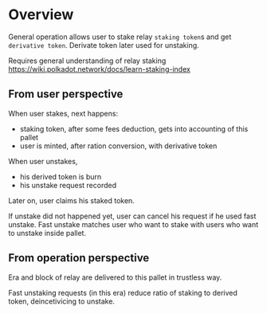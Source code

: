 # Overview

General operation allows user to stake relay `staking token`s and get `derivative token`.
Derivate token later used for unstaking. 

Requires general understanding of relay staking https://wiki.polkadot.network/docs/learn-staking-index

## From user perspective

When user stakes, next happens:
- staking token, after some fees deduction, gets into accounting of this pallet
- user is minted, after ration conversion, with derivative token


When user unstakes,
- his derived token is burn
- his unstake request recorded


Later on, user claims his staked token.

If unstake did not happened yet, user can cancel his request if he used fast unstake.
Fast unstake matches user who want to stake with users who want to unstake inside pallet.

## From operation perspective

Era and block of relay are delivered to this pallet in trustless way.

Fast unstaking requests (in this era) reduce ratio of staking to derived token, deincetivicing to unstake.